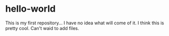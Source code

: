 # hello-world
This is my first repository... I have no idea what will come of it.
I think this is pretty cool.  Can't waid to add files.
